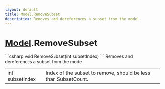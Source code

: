 ```yaml
---
layout: default
title: Model.RemoveSubset
description: Removes and dereferences a subset from the model.
---
```

# [Model]({{site.url}}/Pages/StereoKit/Model.html).RemoveSubset

<div class='signature' markdown='1'>
```csharp
void RemoveSubset(int subsetIndex)
```
Removes and dereferences a subset from the model.
</div>

|  |  |
|--|--|
|int subsetIndex|Index of the subset to remove, should             be less than SubsetCount.|




